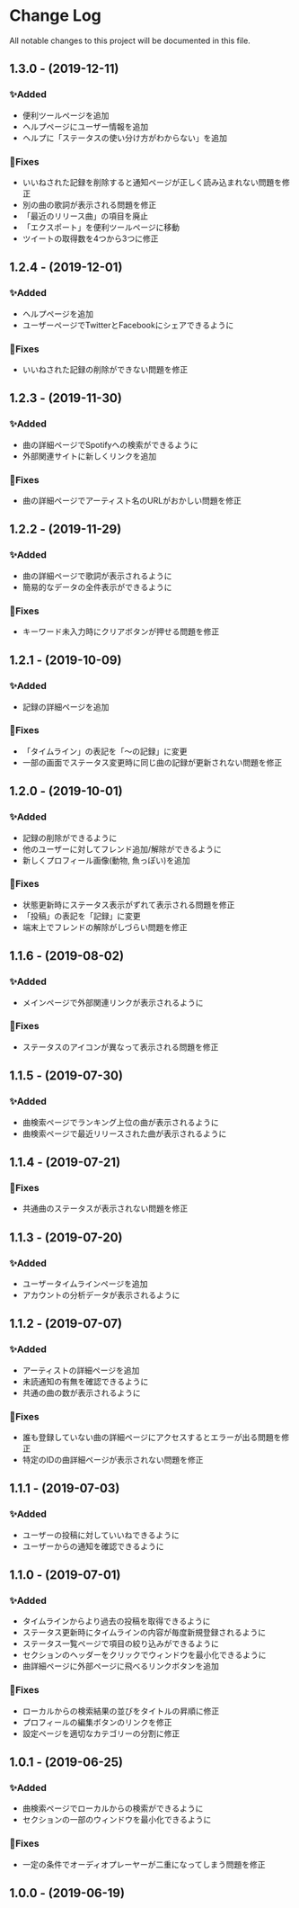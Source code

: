 # Change Log
All notable changes to this project will be documented in this file.

## 1.3.0 - (2019-12-11)
### ✨Added
- 便利ツールページを追加
- ヘルプページにユーザー情報を追加
- ヘルプに「ステータスの使い分け方がわからない」を追加

### 🐛Fixes
- いいねされた記録を削除すると通知ページが正しく読み込まれない問題を修正
- 別の曲の歌詞が表示される問題を修正
- 「最近のリリース曲」の項目を廃止
- 「エクスポート」を便利ツールページに移動
- ツイートの取得数を4つから3つに修正

## 1.2.4 - (2019-12-01)
### ✨Added
- ヘルプページを追加
- ユーザーページでTwitterとFacebookにシェアできるように

### 🐛Fixes
- いいねされた記録の削除ができない問題を修正

## 1.2.3 - (2019-11-30)
### ✨Added
- 曲の詳細ページでSpotifyへの検索ができるように
- 外部関連サイトに新しくリンクを追加

### 🐛Fixes
- 曲の詳細ページでアーティスト名のURLがおかしい問題を修正

## 1.2.2 - (2019-11-29)
### ✨Added
- 曲の詳細ページで歌詞が表示されるように
- 簡易的なデータの全件表示ができるように

### 🐛Fixes
- キーワード未入力時にクリアボタンが押せる問題を修正

## 1.2.1 - (2019-10-09)
### ✨Added
- 記録の詳細ページを追加

### 🐛Fixes
- 「タイムライン」の表記を「～の記録」に変更
- 一部の画面でステータス変更時に同じ曲の記録が更新されない問題を修正

## 1.2.0 - (2019-10-01)
### ✨Added
- 記録の削除ができるように
- 他のユーザーに対してフレンド追加/解除ができるように
- 新しくプロフィール画像(動物, 魚っぽい)を追加

### 🐛Fixes
- 状態更新時にステータス表示がずれて表示される問題を修正
- 「投稿」の表記を「記録」に変更
- 端末上でフレンドの解除がしづらい問題を修正

## 1.1.6 - (2019-08-02)
### ✨Added
- メインページで外部関連リンクが表示されるように

### 🐛Fixes
- ステータスのアイコンが異なって表示される問題を修正

## 1.1.5 - (2019-07-30)
### ✨Added
- 曲検索ページでランキング上位の曲が表示されるように
- 曲検索ページで最近リリースされた曲が表示されるように

## 1.1.4 - (2019-07-21)
### 🐛Fixes
- 共通曲のステータスが表示されない問題を修正

## 1.1.3 - (2019-07-20)
### ✨Added
- ユーザータイムラインページを追加
- アカウントの分析データが表示されるように

## 1.1.2 - (2019-07-07)
### ✨Added
- アーティストの詳細ページを追加
- 未読通知の有無を確認できるように
- 共通の曲の数が表示されるように

### 🐛Fixes
- 誰も登録していない曲の詳細ページにアクセスするとエラーが出る問題を修正
- 特定のIDの曲詳細ページが表示されない問題を修正

## 1.1.1 - (2019-07-03)
### ✨Added
- ユーザーの投稿に対していいねできるように
- ユーザーからの通知を確認できるように

## 1.1.0 - (2019-07-01)
### ✨Added
- タイムラインからより過去の投稿を取得できるように
- ステータス更新時にタイムラインの内容が毎度新規登録されるように
- ステータス一覧ページで項目の絞り込みができるように
- セクションのヘッダーをクリックでウィンドウを最小化できるように
- 曲詳細ページに外部ページに飛べるリンクボタンを追加

### 🐛Fixes
- ローカルからの検索結果の並びをタイトルの昇順に修正
- プロフィールの編集ボタンのリンクを修正
- 設定ページを適切なカテゴリーの分割に修正

## 1.0.1 - (2019-06-25)
### ✨Added
- 曲検索ページでローカルからの検索ができるように
- セクションの一部のウィンドウを最小化できるように

### 🐛Fixes
- 一定の条件でオーディオプレーヤーが二重になってしまう問題を修正

## 1.0.0 - (2019-06-19)
